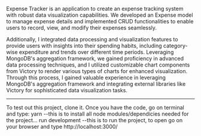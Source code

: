 
Expense Tracker is an application to create an expense tracking system with robust data visualization capabilities.
We developed an Expense model to manage expense details and implemented CRUD functionalities to enable users to record, view, and modify their expenses seamlessly.

Additionally, I integrated data processing and visualization features to provide users with insights into their spending habits, including category-wise expenditure and trends over different time periods.
Leveraging MongoDB's aggregation framework, we gained proficiency in advanced data processing techniques, and I utilized customizable chart components from Victory to render various types of charts for enhanced visualization.
Through this process, I gained valuable experience in leveraging MongoDB's aggregation framework and integrating external libraries like Victory for sophisticated data visualization tasks. 


***
To test out this project, clone it.
Once you have the code, go on terminal and type:
yarn
--this is to install all node modules/dependicies needed for the project...
run development
--this is to run the project, to open go on your browser and type http://localhost:3000/
